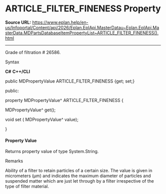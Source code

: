 # ARTICLE_FILTER_FINENESS Property

**Source URL:** https://www.eplan.help/en-us/Infoportal/Content/api/2026/Eplan.EplApi.MasterDatau~Eplan.EplApi.MasterData.MDPartsDatabaseItemPropertyList~ARTICLE_FILTER_FINENESS().html

---

Grade of filtration # 26586.

Syntax

**C#**
**C++/CLI**


public MDPropertyValue ARTICLE_FILTER_FINENESS {get; set;}

public:

property MDPropertyValue^ ARTICLE_FILTER_FINENESS {

   MDPropertyValue^ get();

   void set (    MDPropertyValue^ value);

}


#### Property Value

Returns property value of type System.String.

Remarks

Ability of a filter to retain particles of a certain size. The value is given in micrometers (µm) and indicates the maximum diameter of particles and suspended matter which are just let through by a filter irrespective of the type of filter material.
